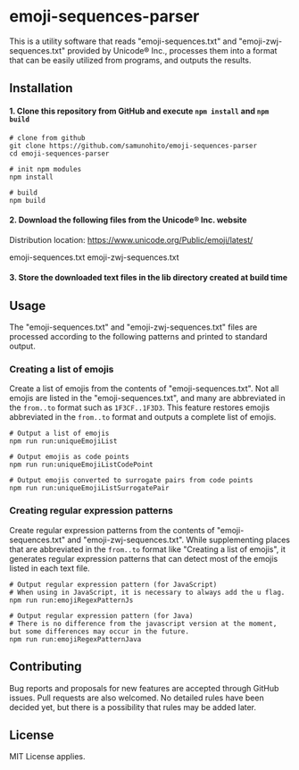 # emoji-sequences-parser

This is a utility software that reads "emoji-sequences.txt" and "emoji-zwj-sequences.txt" provided by Unicode® Inc.,
processes them into a format that can be easily utilized from programs, and outputs the results.

## Installation

#### 1. Clone this repository from GitHub and execute `npm install` and `npm build`

```shell
# clone from github
git clone https://github.com/samunohito/emoji-sequences-parser
cd emoji-sequences-parser

# init npm modules
npm install

# build
npm build
```

#### 2. Download the following files from the Unicode® Inc. website

Distribution location: https://www.unicode.org/Public/emoji/latest/

emoji-sequences.txt
emoji-zwj-sequences.txt

#### 3. Store the downloaded text files in the lib directory created at build time

## Usage

The "emoji-sequences.txt" and "emoji-zwj-sequences.txt" files are processed according to the following patterns and
printed to standard output.

### Creating a list of emojis

Create a list of emojis from the contents of "emoji-sequences.txt".
Not all emojis are listed in the "emoji-sequences.txt", and many are abbreviated in the `from..to` format such
as `1F3CF..1F3D3`.
This feature restores emojis abbreviated in the `from..to` format and outputs a complete list of emojis.

```shell
# Output a list of emojis
npm run run:uniqueEmojiList

# Output emojis as code points
npm run run:uniqueEmojiListCodePoint

# Output emojis converted to surrogate pairs from code points
npm run run:uniqueEmojiListSurrogatePair
```

### Creating regular expression patterns

Create regular expression patterns from the contents of "emoji-sequences.txt" and "emoji-zwj-sequences.txt".
While supplementing places that are abbreviated in the `from..to` format like "Creating a list of emojis", it generates
regular expression patterns that can detect most of the emojis listed in each text file.

```shell
# Output regular expression pattern (for JavaScript)
# When using in JavaScript, it is necessary to always add the u flag.
npm run run:emojiRegexPatternJs

# Output regular expression pattern (for Java)
# There is no difference from the javascript version at the moment, but some differences may occur in the future.
npm run run:emojiRegexPatternJava
```

## Contributing

Bug reports and proposals for new features are accepted through GitHub issues.
Pull requests are also welcomed. No detailed rules have been decided yet, but there is a possibility that rules may be
added later.

## License

MIT License applies.

